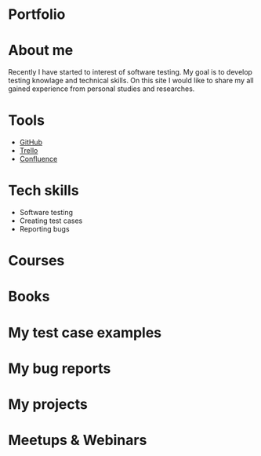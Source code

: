 # Portfolio
# About me
Recently I have started to interest of software testing. 
My goal is to develop testing knowlage and technical skills. On this site I would like to share my all gained experience from personal studies and researches.
# Tools
* [GitHub](https://github.com/)
* [Trello](trello.com)
* [Confluence](https://www.atlassian.com/pl/software/confluence)
# Tech skills
* Software testing
* Creating test cases
* Reporting bugs
# Courses
# Books
# My test case examples
# My bug reports
# My projects
# Meetups & Webinars
